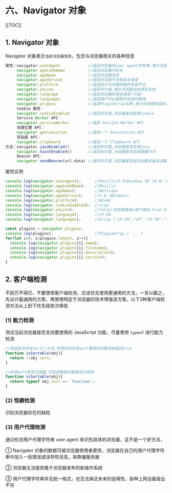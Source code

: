 # 六、Navigator 对象

[[_TOC_]]

## 1. Navigator 对象

Navigator 对象表示`当前浏览器信息`，包含与浏览器相关的各种信息

```javascript
属性：navigator.userAgent            //返回浏览器的user agent字符串,表示浏览器厂商和版本信息
     navigator.appCodeName          //返回浏览器代码名
     navigator.appName              //返回浏览器名称
     navigator.appVersion           //返回浏览器平台和版本信息
     navigator.platform             //返回运行浏览器的操作系统平台
     navigator.onLine               //返回布尔值,表示浏览器当前是否在线
     navigator.language             //返回浏览器的首选语言(只读)
     navigator.languages            //返回用户可以接受的语言的数组
     navigator.plugins              //返回PluginArray实例,表示浏览器安装的插件
     Cookie 属性：
     navigator.cookieEnabled        //返回布尔值,浏览器是否启用cookie
     Service Worker API：
     navigator.serviceWorker        //返回 Service Worker API
     地理位置 API：
     navigator.geoloacation         //返回一个 Geolocation API
     剪贴板 API：
     navigator.clipboard            //返回一个 Clipboard API
方法：navigator.javaEnabled()        //返回布尔值,浏览器是否启用java
     navigator.taintEnabled()       //返回布尔值,浏览器是否启用数据污点
     Beacon API：
     navigator.sendBeacon(url,data) //返回布尔值,浏览器是否成功向服务器发送数据,用户卸载网页时,浏览器向服务器发送异步请求并携带少量数据
```

属性实例

```javascript
console.log(navigator.userAgent);      //Mozilla/5.0(Windows NT 10.0; Win64; x64; rv:62.0) Gecko/20100101 Firefox/62.0
console.log(navigator.appCodeName);    //Mozilla
console.log(navigator.appName);        //Netscape
console.log(navigator.appVersion);     //5.0 (Windows)
console.log(navigator.platform);       //Win64
console.log(navigator.cookieEnabled);  //true
console.log(navigator.onLine);         //false(浏览器离线=用户离线,true:浏览器在线!=用户在线,浏览器连接局域网,局域网不能连接外网)
console.log(navigator.language);       //zh-CN
console.log(navigator.languages);      //Array ["zh-CN","zh","zh-TW","zh-HK","en-US","en"]

const plugins = navigator.plugins;
console.log(plugins);                  //PluginArray { ... }
for(let i=0; i<plugins.length; i++){
  console.log(navigator.plugins[i].name);
  console.log(navigator.plugins[i].filename);
  console.log(navigator.plugins[i].description);
  console.log(navigator.plugins[i].version);
}
```

## 2. 客户端检测

不到万不得已，不要使用客户端检测，应该优先使用更通用的方法，一言以蔽之，先设计最通用的方案，再使用特定于浏览器的技术增强该方案，以下3种客户端检测方法从上到下优先级依次降低

### (1) 能力检测

测试当前浏览器是否支持要使用的 JavaScript 功能，尽量使用 `typeof` 进行能力检测

```javascript
//检测是否存在sort()方法,然而任何包含sort属性的对象同样返回true
function isSortable(obj){
  return !!obj.sort;
}

//检测sort是否为函数,可否调用其对数据进行排序
function isSortable(obj){
  return typeof obj.sort == 'function';
}
```

### (2) 怪癖检测

识别浏览器存在的缺陷

### (3) 用户代理检测

通过检测用户代理字符串 user agent 来识别具体的浏览器，这不是一个好方法，

① Navigator 对象的数据可被浏览器使用者更改，浏览器在自己的用户代理字符串中加入一些错误或误导性信息，来欺骗服务器

② 浏览器无法报告晚于浏览器发布的新操作系统

③ 用户代理字符串并无统一格式，也无法保证未来的适用性，各种上网设备层出不穷
